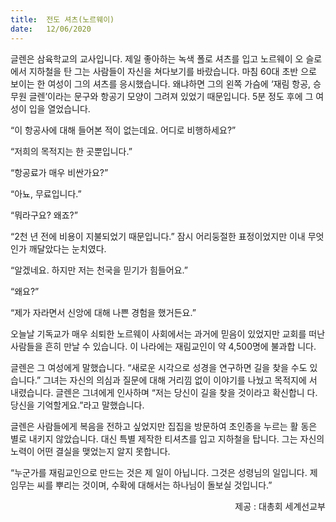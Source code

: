 ```yaml
---
title:  전도 셔츠(노르웨이)
date:   12/06/2020
---
```


글렌은 삼육학교의 교사입니다. 제일 좋아하는 녹색 폴로 셔츠를 입고 노르웨이 오
슬로에서 지하철을 탄 그는 사람들이 자신을 쳐다보기를 바랐습니다. 마침 60대 초반
으로 보이는 한 여성이 그의 셔츠를 응시했습니다. 왜냐하면 그의 왼쪽 가슴에 ‘재림
항공, 승무원 글렌’이라는 문구와 항공기 모양이 그려져 있었기 때문입니다. 5분 정도
후에 그 여성이 입을 열었습니다.

“이 항공사에 대해 들어본 적이 없는데요. 어디로 비행하세요?”

“저희의 목적지는 한 곳뿐입니다.”

“항공료가 매우 비싼가요?”

“아뇨, 무료입니다.”

“뭐라구요? 왜죠?”

“2천 년 전에 비용이 지불되었기 때문입니다.”
잠시 어리둥절한 표정이었지만 이내 무엇인가 깨달았다는 눈치였다.

“알겠네요. 하지만 저는 천국을 믿기가 힘들어요.”

“왜요?”

“제가 자라면서 신앙에 대해 나쁜 경험을 했거든요.”

오늘날 기독교가 매우 쇠퇴한 노르웨이 사회에서는 과거에 믿음이 있었지만 교회를
떠난 사람들을 흔히 만날 수 있습니다. 이 나라에는 재림교인이 약 4,500명에 불과합
니다.

글렌은 그 여성에게 말했습니다. “새로운 시각으로 성경을 연구하면 길을 찾을 수도
있습니다.” 그녀는 자신의 의심과 질문에 대해 거리낌 없이 이야기를 나눴고 목적지에
서 내렸습니다. 글렌은 그녀에게 인사하며 “저는 당신이 길을 찾을 것이라고 확신합니
다. 당신을 기억할게요.”라고 말했습니다.

글렌은 사람들에게 복음을 전하고 싶었지만 집집을 방문하여 초인종을 누르는 활
동은 별로 내키지 않았습니다. 대신 특별 제작한 티셔츠를 입고 지하철을 탑니다. 그는
자신의 노력이 어떤 결실을 맺었는지 알지 못합니다.

“누군가를 재림교인으로 만드는 것은 제 일이 아닙니다. 그것은 성령님의 일입니다.
제 임무는 씨를 뿌리는 것이며, 수확에 대해서는 하나님이 돌보실 것입니다.”

<p style="text-align: right">제공 : 대총회 세계선교부</p>